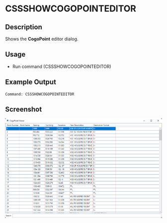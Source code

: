 # CSSSHOWCOGOPOINTEDITOR

## Description

Shows the **CogoPoint** editor dialog.

## Usage

* Run command (CSSSHOWCOGOPOINTEDITOR)

## Example Output

```
Command: CSSSHOWCOGOPOINTEDITOR
```

## Screenshot

![CogoPoint editor](../../../images/screenshots/cogopointeditor.png)
